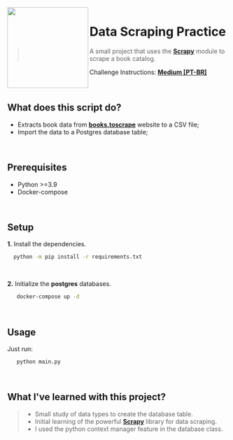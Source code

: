 [challenge_source]: https://medium.com/@meigarom/o-projeto-de-data-engineering-para-o-seu-portfólio-c186c7191823
[books_website]: http://books.toscrape.com

<img src="https://i.imgur.com/p6UduXq.png" align="left" width="185px"/>

# Data Scraping Practice

> A small project that uses the [**Scrapy**](https://scrapy.org) module to scrape a book catalog.

Challenge Instructions: [**Medium [PT-BR]**][challenge_source]

<br>

## What does this script do?

* Extracts book data from [**books.toscrape**][books_website] website to a CSV file;
* Import the data to a Postgres database table;
<br>

## Prerequisites

* Python >=3.9
* Docker-compose
<br>

## Setup

**1.** Install the dependencies.
```sh
  python -m pip install -r requirements.txt
```
<br>

**2.** Initialize the **postgres** databases.
```sh
   docker-compose up -d
```

<br>

## Usage

Just run:

```sh
   python main.py
```

<br>

## What I've learned with this project?

   > * Small study of data types to create the database table.
   > * Initial learning of the powerful [**Scrapy**](https://scrapy.org) library for data scraping.
   > * I used the python context manager feature in the database class.
